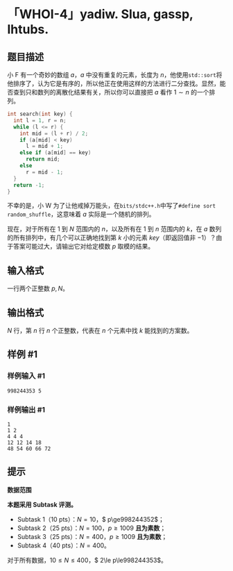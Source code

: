 # 「WHOI-4」yadiw. Slua, gassp, lhtubs.

## 题目描述

小 F 有一个奇妙的数组 $a$，$a$ 中没有重复的元素，长度为 $n$，他使用`std::sort`将他排序了，认为它是有序的，所以他正在使用这样的方法进行二分查找。显然，能否查到只和数列的离散化结果有关，所以你可以直接把 $a$ 看作 $1\sim n$ 的一个排列。

```cpp
int search(int key) {
  int l = 1, r = n;
  while (l <= r) {
    int mid = (l + r) / 2;
    if (a[mid] < key)
      l = mid + 1;
    else if (a[mid] == key)
      return mid;
    else
      r = mid - 1;
  }
  return -1;
}
```

不幸的是，小 W 为了让他戒掉万能头，在`bits/stdc++.h`中写了`#define sort random_shuffle`，这意味着 $a$ 实际是一个随机的排列。

现在，对于所有在 $1$ 到 $N$ 范围内的 $n$，以及所有在 $1$ 到 $n$ 范围内的 $k$，在 $a$ 数列的所有排列中，有几个可以正确地找到第 $k$ 小的元素 $key$（即返回值非 $-1$）？由于答案可能过大，请输出它对给定模数 $p$ 取模的结果。

## 输入格式

一行两个正整数 $p,N$。

## 输出格式

$N$ 行，第 $n$ 行 $n$ 个正整数，代表在 $n$ 个元素中找 $k$ 能找到的方案数。

## 样例 #1

### 样例输入 #1
```
998244353 5
```

### 样例输出 #1

```
1
1 2
4 4 4
12 12 14 18
48 54 60 66 72
```

## 提示

**数据范围**

**本题采用 Subtask 评测。**

- Subtask 1（$10$ pts）：$N=10$，$ p\ge998244352$；
- Subtask 2（$25$ pts）：$N=100$，$p\ge1009$ **且为素数**；
- Subtask 3（$25$ pts）：$N=400$，$p\ge1009$ **且为素数**；
- Subtask 4（$40$ pts）：$N=400$。

对于所有数据，$10\le N\le 400$，$ 2\le p\le998244353$。
